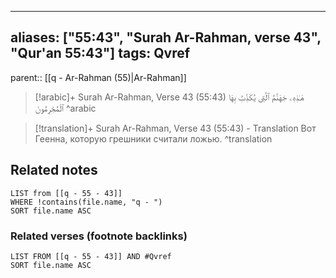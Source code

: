 
---
aliases: ["55:43", "Surah Ar-Rahman, verse 43", "Qur'an 55:43"]
tags: Qvref
---

parent:: [[q - Ar-Rahman (55)|Ar-Rahman]]

> [!arabic]+ Surah Ar-Rahman, Verse 43 (55:43)
> <span class="quran-arabic">هَـٰذِهِۦ جَهَنَّمُ ٱلَّتِى يُكَذِّبُ بِهَا ٱلْمُجْرِمُونَ</span>
^arabic

> [!translation]+ Surah Ar-Rahman, Verse 43 (55:43) - Translation
> Вот Геенна, которую грешники считали ложью.
^translation



## Related notes
```dataview
LIST from [[q - 55 - 43]]
WHERE !contains(file.name, "q - ")
SORT file.name ASC
```

### Related verses (footnote backlinks)
```dataview
LIST FROM [[q - 55 - 43]] AND #Qvref
SORT file.name ASC
```

